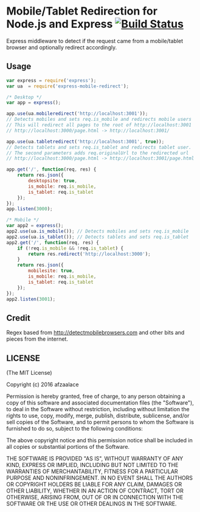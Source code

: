 # Mobile/Tablet Redirection for Node.js and Express [![Build Status](https://travis-ci.org/afzaalace/express-mobile-redirect.svg?branch=master)](https://travis-ci.org/afzaalace/express-mobile-redirect)

Express middleware to detect if the request came from a mobile/tablet browser and optionally redirect accordingly.

## Usage

```javascript
var express = require('express');
var ua  = require('express-mobile-redirect');

/* Desktop */
var app = express();

app.use(ua.mobileredirect('http://localhost:3001'));
// Detects mobiles and sets req.is_mobile and redirects mobile users
// This will redirect all pages to the root of http://localhost:3001
// http://localhost:3000/page.html -> http://localhost:3001/

app.use(ua.tabletredirect('http://localhost:3001', true));
// Detects tablets and sets req.is_tablet and redirects tablet user.
// The second parameters adds req.originalUrl to the redirected url
// http://localhost:3000/page.html -> http://localhost:3001/page.html

app.get('/', function(req, res) {
    return res.json({
        desktopsite: true,
        is_mobile: req.is_mobile,
        is_tablet: req.is_tablet
    });
});
app.listen(3000);

/* Mobile */
var app2 = express();
app2.use(ua.is_mobile()); // Detects mobiles and sets req.is_mobile
app2.use(ua.is_tablet()); // Detects tablets and sets req.is_tablet
app2.get('/', function(req, res) {
    if (!req.is_mobile && !req.is_tablet) {
        return res.redirect('http://localhost:3000');
    }
    return res.json({
        mobilesite: true,
        is_mobile: req.is_mobile,
        is_tablet: req.is_tablet
    });
});
app2.listen(3001);
```

## Credit

Regex based from http://detectmobilebrowsers.com and other bits and pieces from the internet.


## LICENSE
(The MIT License)

Copyright (c) 2016 afzaalace

Permission is hereby granted, free of charge, to any person obtaining a copy
of this software and associated documentation files (the "Software"), to deal
in the Software without restriction, including without limitation the rights
to use, copy, modify, merge, publish, distribute, sublicense, and/or sell
copies of the Software, and to permit persons to whom the Software is
furnished to do so, subject to the following conditions:

The above copyright notice and this permission notice shall be included in
all copies or substantial portions of the Software.

THE SOFTWARE IS PROVIDED "AS IS", WITHOUT WARRANTY OF ANY KIND, EXPRESS OR
IMPLIED, INCLUDING BUT NOT LIMITED TO THE WARRANTIES OF MERCHANTABILITY,
FITNESS FOR A PARTICULAR PURPOSE AND NONINFRINGEMENT.  IN NO EVENT SHALL THE
AUTHORS OR COPYRIGHT HOLDERS BE LIABLE FOR ANY CLAIM, DAMAGES OR OTHER
LIABILITY, WHETHER IN AN ACTION OF CONTRACT, TORT OR OTHERWISE, ARISING FROM,
OUT OF OR IN CONNECTION WITH THE SOFTWARE OR THE USE OR OTHER DEALINGS IN
THE SOFTWARE.

